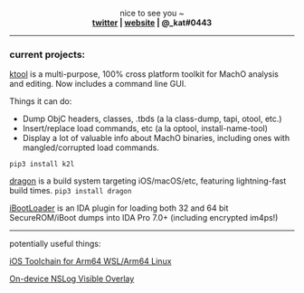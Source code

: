 

<p align="center">
  nice to see you ~
  <br>
  <strong>
    <a href="https://twitter.com/arm64e">twitter</a> | 
    <a href="https://krit.me/">website</a> | 
    @_kat#0443 
  </strong>
</p>

---

### current projects:

[ktool](https://github.com/kritantadev/ktool) is a multi-purpose, 100% cross platform toolkit for MachO analysis and editing. Now includes a command line GUI.

Things it can do:
* Dump ObjC headers, classes, .tbds (a la class-dump, tapi, otool, etc.)
* Insert/replace load commands, etc (a la optool, install-name-tool)
* Display a lot of valuable info about MachO binaries, including ones with mangled/corrupted load commands.

`pip3 install k2l`

[dragon](https://dragon.krit.me/) is a build system targeting iOS/macOS/etc, featuring lightning-fast build times. `pip3 install dragon`

[iBootLoader](https://github.com/KritantaDev/iBootLoader) is an IDA plugin for loading both 32 and 64 bit SecureROM/iBoot dumps into IDA Pro 7.0+ (including encrypted im4ps!)

---

potentially useful things:

[iOS Toolchain for Arm64 WSL/Arm64 Linux](https://github.com/KritantaDev/llvm-project-1/releases/tag/10.0.0-arm64)

[On-device NSLog Visible Overlay](https://github.com/KritantaDev/log-overlay)


